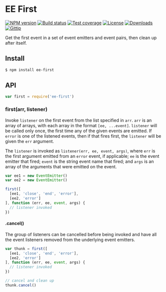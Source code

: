 # EE First[![NPM version][npm-image]][npm-url][![Build status][travis-image]][travis-url][![Test coverage][coveralls-image]][coveralls-url][![License][license-image]][license-url][![Downloads][downloads-image]][downloads-url][![Gittip][gittip-image]][gittip-url]Get the first event in a set of event emitters and event pairs,then clean up after itself.## Install```sh$ npm install ee-first```## API```jsvar first = require('ee-first')```### first(arr, listener)Invoke `listener` on the first event from the list specified in `arr`. `arr` isan array of arrays, with each array in the format `[ee, ...event]`. `listener`will be called only once, the first time any of the given events are emitted. If`error` is one of the listened events, then if that fires first, the `listener`will be given the `err` argument.The `listener` is invoked as `listener(err, ee, event, args)`, where `err` is thefirst argument emitted from an `error` event, if applicable; `ee` is the eventemitter that fired; `event` is the string event name that fired; and `args` is anarray of the arguments that were emitted on the event.```jsvar ee1 = new EventEmitter()var ee2 = new EventEmitter()first([  [ee1, 'close', 'end', 'error'],  [ee2, 'error']], function (err, ee, event, args) {  // listener invoked})```#### .cancel()The group of listeners can be cancelled before being invoked and have all the eventlisteners removed from the underlying event emitters.```jsvar thunk = first([  [ee1, 'close', 'end', 'error'],  [ee2, 'error']], function (err, ee, event, args) {  // listener invoked})// cancel and clean upthunk.cancel()```[npm-image]: https://img.shields.io/npm/v/ee-first.svg?style=flat-square[npm-url]: https://npmjs.org/package/ee-first[github-tag]: http://img.shields.io/github/tag/jonathanong/ee-first.svg?style=flat-square[github-url]: https://github.com/jonathanong/ee-first/tags[travis-image]: https://img.shields.io/travis/jonathanong/ee-first.svg?style=flat-square[travis-url]: https://travis-ci.org/jonathanong/ee-first[coveralls-image]: https://img.shields.io/coveralls/jonathanong/ee-first.svg?style=flat-square[coveralls-url]: https://coveralls.io/r/jonathanong/ee-first?branch=master[license-image]: http://img.shields.io/npm/l/ee-first.svg?style=flat-square[license-url]: LICENSE.md[downloads-image]: http://img.shields.io/npm/dm/ee-first.svg?style=flat-square[downloads-url]: https://npmjs.org/package/ee-first[gittip-image]: https://img.shields.io/gittip/jonathanong.svg?style=flat-square[gittip-url]: https://www.gittip.com/jonathanong/